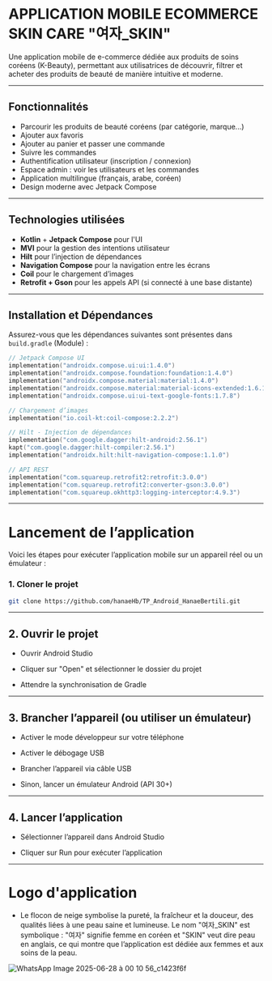 # APPLICATION MOBILE ECOMMERCE SKIN CARE "여자_SKIN"

Une application mobile de e-commerce dédiée aux produits de soins coréens (K-Beauty), permettant aux utilisatrices de découvrir, filtrer et acheter des produits de beauté de manière intuitive et moderne.

---

## Fonctionnalités

- Parcourir les produits de beauté coréens (par catégorie, marque...)
- Ajouter aux favoris
- Ajouter au panier et passer une commande
- Suivre les commandes
- Authentification utilisateur (inscription / connexion)
- Espace admin : voir les utilisateurs et les commandes
- Application multilingue (français, arabe, coréen)
- Design moderne avec Jetpack Compose

---

## Technologies utilisées

- **Kotlin** + **Jetpack Compose** pour l'UI
- **MVI** pour la gestion des intentions utilisateur
- **Hilt** pour l’injection de dépendances
- **Navigation Compose** pour la navigation entre les écrans
- **Coil** pour le chargement d’images
- **Retrofit + Gson** pour les appels API (si connecté à une base distante)

---

## Installation et Dépendances

Assurez-vous que les dépendances suivantes sont présentes dans `build.gradle` (Module) :

```kotlin
// Jetpack Compose UI
implementation("androidx.compose.ui:ui:1.4.0")
implementation("androidx.compose.foundation:foundation:1.4.0")
implementation("androidx.compose.material:material:1.4.0")
implementation("androidx.compose.material:material-icons-extended:1.6.1")
implementation("androidx.compose.ui:ui-text-google-fonts:1.7.8")

// Chargement d’images
implementation("io.coil-kt:coil-compose:2.2.2")

// Hilt - Injection de dépendances
implementation("com.google.dagger:hilt-android:2.56.1")
kapt("com.google.dagger:hilt-compiler:2.56.1")
implementation("androidx.hilt:hilt-navigation-compose:1.1.0")

// API REST
implementation("com.squareup.retrofit2:retrofit:3.0.0")
implementation("com.squareup.retrofit2:converter-gson:3.0.0")
implementation("com.squareup.okhttp3:logging-interceptor:4.9.3")
```
---

# Lancement de l’application

Voici les étapes pour exécuter l’application mobile sur un appareil réel ou un émulateur :

### 1. Cloner le projet

```bash
git clone https://github.com/hanaeHb/TP_Android_HanaeBertili.git
```
---

## 2. Ouvrir le projet
- Ouvrir Android Studio

- Cliquer sur "Open" et sélectionner le dossier du projet

- Attendre la synchronisation de Gradle

---

## 3. Brancher l’appareil (ou utiliser un émulateur)

- Activer le mode développeur sur votre téléphone

- Activer le débogage USB

- Brancher l’appareil via câble USB

- Sinon, lancer un émulateur Android (API 30+)

---

## 4. Lancer l’application
- Sélectionner l’appareil dans Android Studio

- Cliquer sur Run pour exécuter l’application

---

# Logo d'application
- Le flocon de neige symbolise la pureté, la fraîcheur et la douceur, des qualités liées à une peau saine et lumineuse. Le nom "여자_SKIN" est symbolique : "여자" signifie femme en coréen et "SKIN" veut dire peau en anglais, ce qui montre que l’application est dédiée aux femmes et aux soins de la peau.

![WhatsApp Image 2025-06-28 à 00 10 56_c1423f6f](https://github.com/user-attachments/assets/1ca42bcc-69e5-45ad-9e57-211f77325446)





